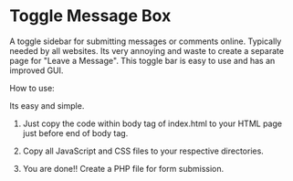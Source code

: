 Toggle Message Box
==================

A toggle sidebar for submitting messages or comments online. Typically needed by all websites. Its very annoying and waste to create a separate page for "Leave a Message". This toggle bar is easy to use and has an improved GUI.

How to use:

Its easy and simple. 

1. Just copy the code within body tag of index.html to your HTML page just before end of body tag.

2. Copy all JavaScript and CSS files to your respective directories.

3. You are done!! Create a PHP file for form submission.

